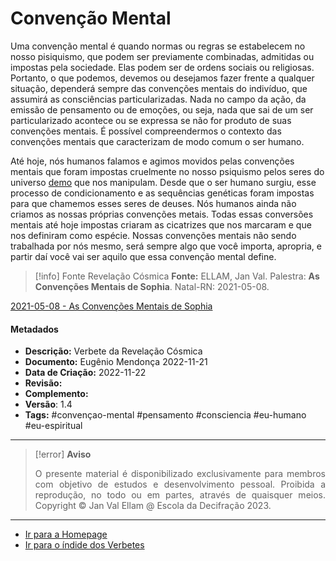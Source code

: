 # Convenção Mental

Uma convenção mental é quando normas ou regras se estabelecem no nosso pisiquismo, que podem ser previamente combinadas, admitidas ou impostas pela sociedade. Elas podem ser de ordens sociais ou religiosas. Portanto, o que podemos, devemos ou desejamos fazer frente a qualquer situação, dependerá sempre das convenções mentais do indivíduo, que assumirá as consciências particularizadas. Nada no campo da ação, da emissão de pensamento ou de emoções, ou seja, nada que sai de um ser particularizado acontece ou se expressa se não for produto de suas convenções mentais. É possível compreendermos o contexto das convenções mentais que caracterizam de modo comum o ser humano.

Até hoje, nós humanos falamos e agimos movidos pelas convenções mentais que foram impostas cruelmente no nosso psiquismo pelos seres do universo [demo](Demos.md) que nos manipulam. Desde que o ser humano surgiu, esse processo de condicionamento e as sequências genéticas foram impostas para que chamemos esses seres de deuses. Nós humanos ainda não criamos as nossas próprias convenções metais. Todas essas conversões mentais até hoje impostas criaram as cicatrizes que nos marcaram e que nos definiram como espécie. Nossas convenções mentais não sendo trabalhada por nós mesmo, será sempre algo que você importa, apropria, e partir daí você vai ser aquilo que essa convenção mental define.

> [!info] Fonte Revelação Cósmica
> **Fonte:** ELLAM, Jan Val. Palestra: **As Convenções Mentais de Sophia**. Natal-RN: 2021-05-08.

[2021-05-08 - As Convenções Mentais de Sophia](2021-05-08%20-%20As%20Convenções%20Mentais%20de%20Sophia.md)

#### Metadados

-   **Descrição:** Verbete da Revelação Cósmica
-   **Documento:** Eugênio Mendonça 2022-11-21
-   **Data de Criação:** 2022-11-22
-   **Revisão:**
-   **Complemento:**
-   **Versão**: 1.4
-   **Tags:** #convençao-mental #pensamento #consciencia #eu-humano #eu-espiritual

---
> [!error] **Aviso**
> <p align="justify">O presente material é disponibilizado exclusivamente para membros com objetivo de estudos e desenvolvimento pessoal. Proibida a reprodução, no todo ou em partes, através de quaisquer meios. Copyright © Jan Val Ellam @ Escola da Decifração 2023. </p>

---
- [Ir para a Homepage](Homepage.canvas)
- [Ir para o índide dos Verbetes](ÍNDIDE%20GERAL%20DOS%20VERBETES.canvas)